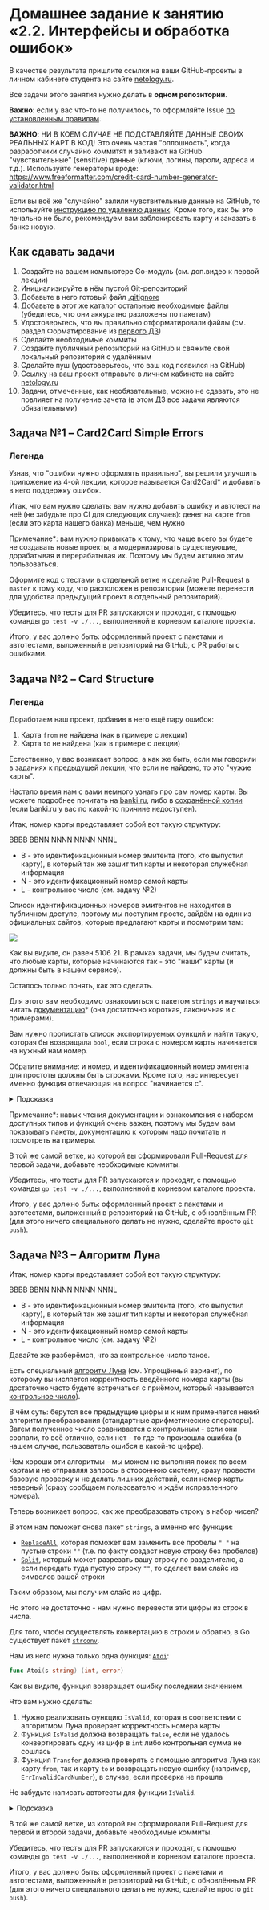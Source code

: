 # Домашнее задание к занятию «2.2. Интерфейсы и обработка ошибок»

В качестве результата пришлите ссылки на ваши GitHub-проекты в личном кабинете студента на сайте [netology.ru](https://netology.ru).

Все задачи этого занятия нужно делать в **одном репозитории**.

**Важно**: если у вас что-то не получилось, то оформляйте Issue [по установленным правилам](../report-requirements.md).

**ВАЖНО**: НИ В КОЕМ СЛУЧАЕ НЕ ПОДСТАВЛЯЙТЕ ДАННЫЕ СВОИХ РЕАЛЬНЫХ КАРТ В КОД! Это очень частая "оплошность", когда разработчики случайно коммитят и заливают на GitHub "чувствительные" (sensitive) данные (ключи, логины, пароли, адреса и т.д.). Используйте генераторы вроде: https://www.freeformatter.com/credit-card-number-generator-validator.html

Если вы всё же "случайно" залили чувствительные данные на GitHub, то используйте [инструкцию по удалению данных](https://help.github.com/en/github/authenticating-to-github/removing-sensitive-data-from-a-repository). Кроме того, как бы это печально не было, рекомендуем вам заблокировать карту и заказать в банке новую.

## Как сдавать задачи

1. Создайте на вашем компьютере Go-модуль (см. доп.видео к первой лекции)
1. Инициализируйте в нём пустой Git-репозиторий
1. Добавьте в него готовый файл [.gitignore](../.gitignore)
1. Добавьте в этот же каталог остальные необходимые файлы (убедитесь, что они аккуратно разложены по пакетам)
1. Удостоверьтесь, что вы правильно отформатировали файлы (см. раздел Форматирование из [первого ДЗ](../01_std))
1. Сделайте необходимые коммиты
1. Создайте публичный репозиторий на GitHub и свяжите свой локальный репозиторий с удалённым
1. Сделайте пуш (удостоверьтесь, что ваш код появился на GitHub)
1. Ссылку на ваш проект отправьте в личном кабинете на сайте [netology.ru](https://netology.ru)
1. Задачи, отмеченные, как необязательные, можно не сдавать, это не повлияет на получение зачета (в этом ДЗ все задачи являются обязательными)

## Задача №1 – Card2Card Simple Errors

### Легенда

Узнав, что "ошибки нужно оформлять правильно", вы решили улучшить приложение из 4-ой лекции, которое называется Card2Card* и добавить в него поддержку ошибок.

Итак, что вам нужно сделать: вам нужно добавить ошибку и автотест на неё (не забудьте про CI для следующих случаев): денег на карте `from` (если это карта нашего банка) меньше, чем нужно

Примечание*: вам нужно привыкать к тому, что чаще всего вы будете не создавать новые проекты, а модернизировать существующие, дорабатывая и перерабатывая их. Поэтому мы будем активно этим пользоваться.

Оформите код с тестами в отдельной ветке и сделайте Pull-Request в `master` к тому коду, что расположен в репозитории (можете перенести для удобства предыдущий проект в отдельный репозиторий).

Убедитесь, что тесты для PR запускаются и проходят, с помощью команды `go test -v ./...`, выполненной в корневом каталоге проекта.

Итого, у вас должно быть: оформленный проект с пакетами и автотестами, выложенный в репозиторий на GitHub, с PR работы с ошибками.

## Задача №2 – Card Structure

### Легенда

Доработаем наш проект, добавив в него ещё пару ошибок:
1. Карта `from` не найдена (как в примере с лекции)
1. Карта `to` не найдена (как в примере с лекции)

Естественно, у вас возникает вопрос, а как же быть, если мы говорили в заданиях к предыдущей лекции, что если не найдено, то это "чужие карты".

Настало время нам с вами немного узнать про сам номер карты. Вы можете подробнее почитать на [banki.ru](https://www.banki.ru/wikibank/nomer_bankovskoy_kartyi), либо в [сохранённой копии](assets/PAN.pdf) (если banki.ru у вас по какой-то причине недоступен).

Итак, номер карты представляет собой вот такую структуру:

BBBB BBNN NNNN NNNN NNNL

* B - это идентификационный номер эмитента (того, кто выпустил карту), в который так же зашит тип карты и некоторая служебная информация
* N - это идентификационный номер самой карты
* L - контрольное число (см. задачу №2)

Список идентификационных номеров эмитентов не находится в публичном доступе, поэтому мы поступим просто, зайдём на один из официальных сайтов, которые предлагают карты и посмотрим там:

![](pic/yandex-money.png)

Как вы видите, он равен 5106 21. В рамках задачи, мы будем считать, что любые карты, которые начинаются так - это "наши" карты (и должны быть в нашем сервисе).

Осталось только понять, как это сделать.

Для этого вам необходимо ознакомиться с пакетом `strings` и научиться читать [документацию](https://golang.org/pkg/strings/)* (она достаточно короткая, лаконичная и с примерами). 

Вам нужно пролистать список экспортируемых функций и найти такую, которая бы возвращала `bool`, если строка с номером карты начинается на нужный нам номер.

Обратите внимание: и номер, и идентификационный номер эмитента для простоты должны быть строками. Кроме того, нас интересует именно функция отвечающая на вопрос "начинается с".

<details>
  <summary>Подсказка</summary>
  
  Если вдруг вы не нашли, то функция называется [`HasPrefix`](https://golang.org/pkg/strings/#HasPrefix)
</details>

Примечание*: навык чтения документации и ознакомления с набором доступных типов и функций очень важен, поэтому мы будем вам показывать пакеты, документацию к которым надо почитать и посмотреть на примеры.

В той же самой ветке, из которой вы сформировали Pull-Request для первой задачи, добавьте необходимые коммиты.

Убедитесь, что тесты для PR запускаются и проходят, с помощью команды `go test -v ./...`, выполненной в корневом каталоге проекта.

Итого, у вас должно быть: оформленный проект с пакетами и автотестами, выложенный в репозиторий на GitHub, с обновлённым PR (для этого ничего специального делать не нужно, сделайте просто `git push`).

## Задача №3 – Алгоритм Луна

Итак, номер карты представляет собой вот такую структуру:

BBBB BBNN NNNN NNNN NNNL

* B - это идентификационный номер эмитента (того, кто выпустил карту), в который так же зашит тип карты и некоторая служебная информация
* N - это идентификационный номер самой карты
* L - контрольное число (см. задачу №2)

Давайте же разберёмся, что за контрольное число такое.

Есть специальный [алгоритм Луна](https://ru.wikipedia.org/wiki/%D0%90%D0%BB%D0%B3%D0%BE%D1%80%D0%B8%D1%82%D0%BC_%D0%9B%D1%83%D0%BD%D0%B0) (см. Упрощённый вариант), по которому вычисляется корректность введённого номера карты (вы достаточно часто будете встречаться с приёмом, который называется [контрольное число](https://ru.wikipedia.org/wiki/Контрольное_число)).

В чём суть: берутся все предыдущие цифры и к ним применяется некий алгоритм преобразования (стандартные арифметические операторы). Затем полученное число сравнивается с контрольным - если они совпали, то всё отлично, если нет - то где-то произошла ошибка (в нашем случае, пользователь ошибся в какой-то цифре).

Чем хороши эти алгоритмы - мы можем не выполняя поиск по всем картам и не отправляя запросы в стороннюю систему, сразу провести базовую проверку и не делать лишних действий, если номер карты неверный (сразу сообщаем пользователю и ждём исправленного номера).

Теперь возникает вопрос, как же преобразовать строку в набор чисел?

В этом нам поможет снова пакет `strings`, а именно его функции:
* [`ReplaceAll`](https://golang.org/pkg/strings/#ReplaceAll), которая поможет вам заменить все пробелы `" "` на пустые строки `""` (т.е. по факту создаст новую строку без пробелов)
* [`Split`](https://golang.org/pkg/strings/#Split), который может разрезать вашу строку по разделителю, а если передать туда пустую строку `""`, то сделает вам слайс из символов вашей строки

Таким образом, мы получим слайс из цифр.

Но этого не достаточно - нам нужно перевести эти цифры из строк в числа.

Для того, чтобы осуществлять конвертацию в строки и обратно, в Go существует пакет [`strconv`](https://golang.org/pkg/strconv).

Нам из него нужна только одна функция: [`Atoi`](https://golang.org/pkg/strconv/#Atoi):

```go
func Atoi(s string) (int, error)
```

Как вы видите, функция возвращает ошибку последним значением.

Что вам нужно сделать:
1. Нужно реализовать функцию `IsValid`, которая в соответствии с алгоритмом Луна проверяет корректность номера карты
1. Функция `IsValid` должна возвращать `false`, если не удалось конвертировать одну из цифр в `int` либо контрольная сумма не сошлась
1. Функция `Transfer` должна проверять с помощью алгоритма Луна как карту `from`, так и карту `to` и возвращать новую ошибку (например, `ErrInvalidCardNumber`), в случае, если проверка не прошла

Не забудьте написать автотесты для функции `IsValid`.

<details>
  <summary>Подсказка</summary>
  
  После того, как вы получите слайс из строк, просто создайте новый слайс такого же размера, но из чисел.
  
  А дальше с помощью обычного цикла для каждого элемента из первого слайса создайте элемент во втором с помощью `strconv.Atoi`.
</details>

В той же самой ветке, из которой вы сформировали Pull-Request для первой и второй задачи, добавьте необходимые коммиты.

Убедитесь, что тесты для PR запускаются и проходят, с помощью команды `go test -v ./...`, выполненной в корневом каталоге проекта.

Итого, у вас должно быть: оформленный проект с пакетами и автотестами, выложенный в репозиторий на GitHub, с обновлённым PR (для этого ничего специального делать не нужно, сделайте просто `git push`).

